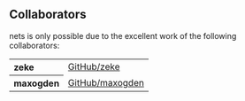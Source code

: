 ## Collaborators

nets is only possible due to the excellent work of the following collaborators:

<table><tbody><tr><th align="left">zeke</th><td><a href="https://github.com/zeke">GitHub/zeke</a></td></tr>
<tr><th align="left">maxogden</th><td><a href="https://github.com/maxogden">GitHub/maxogden</a></td></tr>
</tbody></table>
